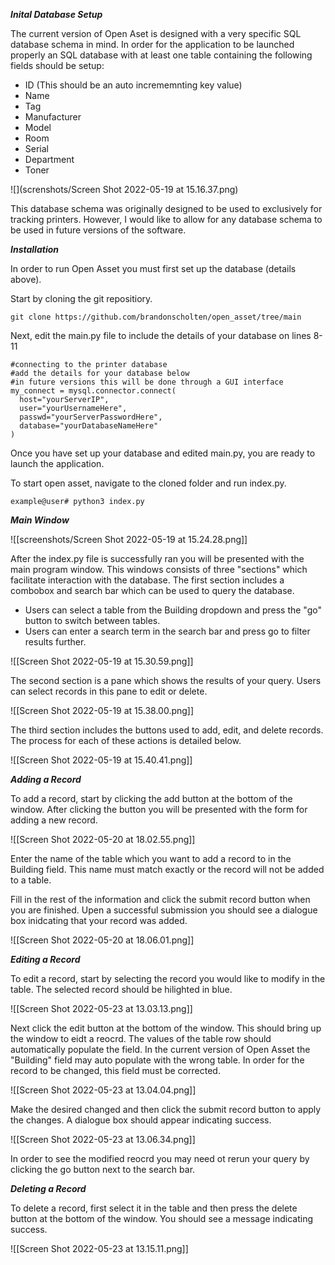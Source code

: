 ***Inital Database Setup***

The current version of Open Aset is designed with a very specific SQL database schema in mind. In order for the application to be launched properly an SQL database with at least one table containing the following fields should be setup:

- ID (This should be an auto incrememnting key value)
- Name
- Tag
- Manufacturer
- Model
- Room
- Serial
- Department 
- Toner

![](screnshots/Screen Shot 2022-05-19 at 15.16.37.png)

This database schema was originally designed to be used to exclusively for tracking printers. However, I would like to allow for any database schema to be used in future versions of the software. 

***Installation***

In order to run Open Asset you must first set up the database (details above).

Start by cloning the git repositiory.

```
git clone https://github.com/brandonscholten/open_asset/tree/main
```

Next, edit the main.py file to include the details of your database on lines 8-11

```
#connecting to the printer database
#add the details for your database below
#in future versions this will be done through a GUI interface
my_connect = mysql.connector.connect(
  host="yourServerIP",
  user="yourUsernameHere",
  passwd="yourServerPasswordHere",
  database="yourDatabaseNameHere"
)
```

Once you have set up your database and edited main.py, you are ready to launch the application.

To start open asset, navigate to the cloned folder and run index.py.

```
example@user# python3 index.py
```

***Main Window***

![[screenshots/Screen Shot 2022-05-19 at 15.24.28.png]]

After the index.py file is successfully ran you will be presented with the main program window. This windows consists of three "sections" which facilitate interaction with the database. The first section includes a combobox and search bar which can be used to query the database. 

- Users can select a table from the Building dropdown and press the "go" button to switch between tables.
- Users can enter a search term in the search bar and press go to filter results further. 

![[Screen Shot 2022-05-19 at 15.30.59.png]]

The second section is a pane which shows the results of your query. Users can select records in this pane to edit or delete. 

![[Screen Shot 2022-05-19 at 15.38.00.png]]

The third section includes the buttons used to add, edit, and delete records. The process for each of these actions is detailed below.

![[Screen Shot 2022-05-19 at 15.40.41.png]]

***Adding a Record***

To add a record, start by clicking the add button at the bottom of the window. After clicking the button you will be presented with the form for adding a new record. 

![[Screen Shot 2022-05-20 at 18.02.55.png]]

Enter the name of the table which you want to add a record to in the Building field. This name must match exactly or the record will not be added to a table. 

Fill in the rest of the information and click the submit record button when you are finished. Upen a successful submission you should see a dialogue box inidcating that your record was added. 

![[Screen Shot 2022-05-20 at 18.06.01.png]]

***Editing a Record***

To edit a record, start by selecting the record you would like to modify in the table. The selected record should be hilighted in blue. 

![[Screen Shot 2022-05-23 at 13.03.13.png]]

Next click the edit button at the bottom of the window. This should bring up the window to eidt a reocrd. The values of the table row should automatically populate the field. In the current version of Open Asset the "Building" field may auto populate with the wrong table. In order for the record to be changed, this field must be corrected. 

![[Screen Shot 2022-05-23 at 13.04.04.png]]

Make the desired changed and then click the submit record button to apply the changes. A dialogue box should appear indicating success. 

![[Screen Shot 2022-05-23 at 13.06.34.png]]

In order to see the modified reocrd you may need ot rerun your query by clicking the go button next to the search bar. 


***Deleting a Record***

To delete a record, first select it in the table and then press the delete button at the bottom of the window. You should see a message indicating success. 

![[Screen Shot 2022-05-23 at 13.15.11.png]]

